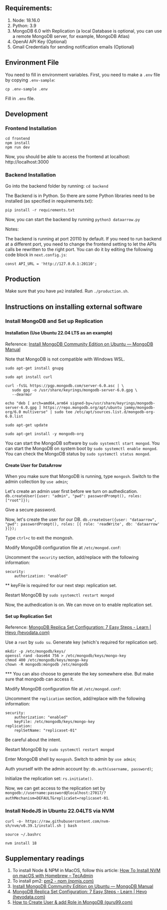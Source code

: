 
  

## Requirements:
1. Node: 18.16.0
2. Python: 3.9
3. MongoDB 6.0 with Replication (a local Database is optional, you can use a remote MongoDB server, for example, MongoDB Atlas)
4. OpenAI API Key (Optional)
5. Gmail Credentials for sending notification emails (Optional)

## Environment File
You need to fill in environment variables. First, you need to make a `.env` file by copying `.env-sample`:

```
cp .env-sample .env
```

Fill in `.env` file.

## Development

### Frontend Installation
```
cd frontend
npm install
npm run dev
```
Now, you should be able to access the frontend at localhost: http://localhost:3000

### Backend Installation
Go into the backend folder by running: `cd backend`

The Backend is in Python. So there are some Python libraries need to be installed (as specified in requirements.txt):

```
pip install -r requirements.txt
```
Now, you can start the backend by running `python3 dataarrow.py`

Notes:

The backend is running at port 20110 by default. If you need to run backend at a different port, you need to change the frontend setting to let the APIs calls be rewritten to the right port. You can do it by editing the following code block in `next.config.js`:

```
const API_URL = 'http://127.0.0.1:20110';
```
## Production
Make sure that you have `pm2` installed.
Run `./production.sh`.

## Instructions on installing external software

### Install MongoDB and Set up Replication 
#### Installation (Use Ubuntu 22.04 LTS as an example)
Reference: [Install MongoDB Community Edition on Ubuntu — MongoDB Manual](https://www.mongodb.com/docs/manual/tutorial/install-mongodb-on-ubuntu/)

Note that MongoDB is not compatible with Windows WSL.
```
sudo apt-get install gnupg

sudo apt install curl

curl -fsSL https://pgp.mongodb.com/server-6.0.asc | \
   sudo gpg -o /usr/share/keyrings/mongodb-server-6.0.gpg \
   --dearmor

echo "deb [ arch=amd64,arm64 signed-by=/usr/share/keyrings/mongodb-server-6.0.gpg ] https://repo.mongodb.org/apt/ubuntu jammy/mongodb-org/6.0 multiverse" | sudo tee /etc/apt/sources.list.d/mongodb-org-6.0.list

sudo apt-get update

sudo apt-get install -y mongodb-org

```

You can start the MongoDB software by `sudo systemctl start mongod`.
You can start the MongoDB on system boot by `sudo systemctl enable mongod`.
You can check the MongoDB status by `sudo systemctl status mongod`.

#### Create User for DataArrow
When you make sure that MongoDB is running, type `mongosh`.
Switch to the admin collection by `use admin`;

Let's create an admin user first before we turn on authedication.
`db.createUser({user: "admin", "pwd": passwordPrompt(), roles: ["root"]});`

Give a secure password.

Now, let's create the user for our DB.
`db.createUser({user: "dataarrow", "pwd": passwordPrompt(), roles: [{ role: 'readWrite', db: 'dataarrow' }]});`

Type `ctrl+c` to exit the mongosh.

Modify MongoDB configuration file at `/etc/mongod.conf`:

Uncomment the `security` section, add/replace with the following information:
```
security:
    authorization: "enabled"
```

** keyFile is required for our next step: replication set.

Restart MongoDB by `sudo systemctl restart mongod`

Now, the authedication is on. We can move on to enable replication set.

#### Set up Replication Set
Reference: [MongoDB Replica Set Configuration: 7 Easy Steps - Learn | Hevo (hevodata.com)](https://hevodata.com/learn/mongodb-replica-set-config/)

Use a `root` by `sudo su`.
Generate key (which's required for replication set).
```
mkdir -p /etc/mongodb/keys/
openssl rand -base64 756 > /etc/mongodb/keys/mongo-key
chmod 400 /etc/mongodb/keys/mongo-key
chown -R mongodb:mongodb /etc/mongodb
```
*** You can also choose to generate the key somewhere else. But make sure that mongodb can access it.

Modify MongoDB configuration file at `/etc/mongod.conf`:

Uncomment the `replication` section, add/replace with the following information:

```
security:
    authorization: "enabled"
    keyFile: /etc/mongodb/keys/mongo-key
replication:
	replSetName: "replicaset-01"
```

Be careful about the intent.

Restart MongoDB by `sudo systemctl restart mongod`

Enter MongoDB shell by `mongosh`. Switch to admin by `use admin`;

Auth yourself with the admin account by: `db.auth(username, password)`;

Initialize the replication set: `rs.initiate()`.

Now, we can get access to the replication set by `mongodb://username:password@localhost:27017/?authMechanism=DEFAULT&replicaSet=replicaset-01`.


### Install NodeJS in Ubuntu 22.04LTS via NVM

```
curl -o- https://raw.githubusercontent.com/nvm-sh/nvm/v0.39.1/install.sh | bash

source ~/.bashrc

nvm install 18
```

## Supplementary readings
1. To install Node & NPM in MacOS, follow this article: [How To Install NVM on macOS with Homebrew – TecAdmin](https://tecadmin.net/install-nvm-macos-with-homebrew/)
2. To install pm2: [pm2 - npm (npmjs.com)](https://www.npmjs.com/package/pm2)
3. [Install MongoDB Community Edition on Ubuntu — MongoDB Manual](https://www.mongodb.com/docs/manual/tutorial/install-mongodb-on-ubuntu/)
4. [MongoDB Replica Set Configuration: 7 Easy Steps - Learn | Hevo (hevodata.com)](https://hevodata.com/learn/mongodb-replica-set-config/)
5. [How to Create User & add Role in MongoDB (guru99.com)](https://www.guru99.com/mongodb-create-user.html)